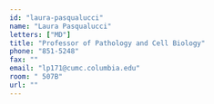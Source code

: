 ```yaml
---
id: "laura-pasqualucci"
name: "Laura Pasqualucci"
letters: ["MD"]
title: "Professor of Pathology and Cell Biology"
phone: "851-5248"
fax: ""
email: "lp171@cumc.columbia.edu"
room: " 507B"
url: ""
---
```

